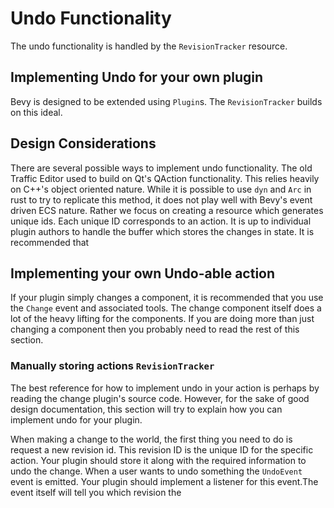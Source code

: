 # Undo Functionality

The undo functionality is handled by the `RevisionTracker` resource.

## Implementing Undo for your own plugin

Bevy is designed to be extended using `Plugin`s. The `RevisionTracker` builds on this
ideal.

## Design Considerations

There are several possible ways to implement undo functionality. The old Traffic Editor used
to build on Qt's QAction functionality. This relies heavily on C++'s object oriented nature.
While it is possible to use `dyn` and `Arc` in rust to try to replicate this method, it does not
play well with Bevy's event driven ECS nature. Rather we focus on creating a resource which generates unique ids.
Each unique ID corresponds to an action. It is up to individual plugin authors to handle the
buffer which stores the changes in state. It is recommended that

## Implementing your own Undo-able action

If your plugin simply changes a component, it is recommended that you use the `Change` event and associated tools.
The change component itself does a lot of the heavy lifting for the components. If you are doing more than just changing
a component then you probably need to read the rest of this section.

### Manually storing actions `RevisionTracker`

The best reference for how to implement undo in your action is perhaps by reading the change plugin's source code. However,
for the sake of good design documentation, this section will try to explain how you can implement undo for your plugin.

When making a change to the world, the first thing you need to do is request a new revision id. This revision ID is the unique
ID for the specific action. Your plugin should store it along with the required information to undo the change. When a user wants
to undo something the `UndoEvent` event is emitted. Your plugin should implement a listener for this event.The event itself will tell you which revision the